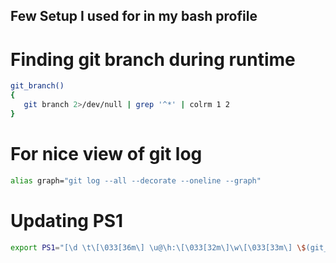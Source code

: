 ## Few Setup I used for in my bash profile 
# Finding git branch during runtime
```bash
git_branch() 
{ 
   git branch 2>/dev/null | grep '^*' | colrm 1 2 
} 
```
# For nice view of git log
```bash
alias graph="git log --all --decorate --oneline --graph"
```
# Updating PS1
```bash
export PS1="[\d \t\[\033[36m\] \u@\h:\[\033[32m\]\w\[\033[33m\] \$(git_branch)\[\033[00m\]]$ "
```

